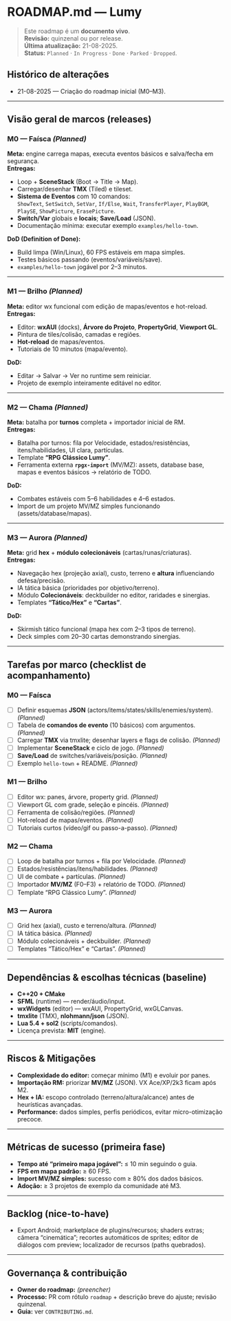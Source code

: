 # ROADMAP.md — Lumy

> Este roadmap é um **documento vivo**.  
> **Revisão:** quinzenal ou por release.  
> **Última atualização:** 21-08-2025.  
> **Status:** `Planned` · `In Progress` · `Done` · `Parked` · `Dropped`.

## Histórico de alterações
- 21-08-2025 — Criação do roadmap inicial (M0–M3).

---

## Visão geral de marcos (releases)

### M0 — **Faísca** *(Planned)*
**Meta:** engine carrega mapas, executa eventos básicos e salva/fecha em segurança.  
**Entregas:**
- Loop + **SceneStack** (Boot → Title → Map).  
- Carregar/desenhar **TMX** (Tiled) e tileset.  
- **Sistema de Eventos** com 10 comandos:  
  `ShowText`, `SetSwitch`, `SetVar`, `If/Else`, `Wait`, `TransferPlayer`, `PlayBGM`, `PlaySE`, `ShowPicture`, `ErasePicture`.  
- **Switch/Var** globais e **locais**; **Save/Load** (JSON).  
- Documentação mínima: executar exemplo `examples/hello-town`.

**DoD (Definition of Done):**
- Build limpa (Win/Linux), 60 FPS estáveis em mapa simples.
- Testes básicos passando (eventos/variáveis/save).
- `examples/hello-town` jogável por 2–3 minutos.

---

### M1 — **Brilho** *(Planned)*
**Meta:** editor wx funcional com edição de mapas/eventos e hot-reload.  
**Entregas:**
- Editor: **wxAUI** (docks), **Árvore do Projeto**, **PropertyGrid**, **Viewport GL**.
- Pintura de tiles/colisão, camadas e regiões.
- **Hot-reload** de mapas/eventos.
- Tutoriais de 10 minutos (mapa/evento).

**DoD:**
- Editar → Salvar → Ver no runtime sem reiniciar.
- Projeto de exemplo inteiramente editável no editor.

---

### M2 — **Chama** *(Planned)*
**Meta:** batalha por **turnos** completa + importador inicial de RM.  
**Entregas:**
- Batalha por turnos: fila por Velocidade, estados/resistências, itens/habilidades, UI clara, partículas.
- Template **“RPG Clássico Lumy”**.
- Ferramenta externa **`rpgx-import`** (MV/MZ): assets, database base, mapas e eventos básicos → relatório de TODO.

**DoD:**
- Combates estáveis com 5–6 habilidades e 4–6 estados.
- Import de um projeto MV/MZ simples funcionando (assets/database/mapas).

---

### M3 — **Aurora** *(Planned)*
**Meta:** grid **hex** + **módulo colecionáveis** (cartas/runas/criaturas).  
**Entregas:**
- Navegação hex (projeção axial), custo, terreno e **altura** influenciando defesa/precisão.
- IA tática básica (prioridades por objetivo/terreno).
- Módulo **Colecionáveis**: deckbuilder no editor, raridades e sinergias.
- Templates **“Tático/Hex”** e **“Cartas”**.

**DoD:**
- Skirmish tático funcional (mapa hex com 2–3 tipos de terreno).
- Deck simples com 20–30 cartas demonstrando sinergias.

---

## Tarefas por marco (checklist de acompanhamento)

### M0 — Faísca
- [ ] Definir esquemas **JSON** (actors/items/states/skills/enemies/system). *(Planned)*
- [ ] Tabela de **comandos de evento** (10 básicos) com argumentos. *(Planned)*
- [ ] Carregar **TMX** via tmxlite; desenhar layers e flags de colisão. *(Planned)*
- [ ] Implementar **SceneStack** e ciclo de jogo. *(Planned)*
- [ ] **Save/Load** de switches/variáveis/posição. *(Planned)*
- [ ] Exemplo `hello-town` + README. *(Planned)*

### M1 — Brilho
- [ ] Editor wx: panes, árvore, property grid. *(Planned)*
- [ ] Viewport GL com grade, seleção e pincéis. *(Planned)*
- [ ] Ferramenta de colisão/regiões. *(Planned)*
- [ ] Hot-reload de mapas/eventos. *(Planned)*
- [ ] Tutoriais curtos (vídeo/gif ou passo-a-passo). *(Planned)*

### M2 — Chama
- [ ] Loop de batalha por turnos + fila por Velocidade. *(Planned)*
- [ ] Estados/resistências/itens/habilidades. *(Planned)*
- [ ] UI de combate + partículas. *(Planned)*
- [ ] Importador **MV/MZ** (F0–F3) + relatório de TODO. *(Planned)*
- [ ] Template “RPG Clássico Lumy”. *(Planned)*

### M3 — Aurora
- [ ] Grid hex (axial), custo e terreno/altura. *(Planned)*
- [ ] IA tática básica. *(Planned)*
- [ ] Módulo colecionáveis + deckbuilder. *(Planned)*
- [ ] Templates “Tático/Hex” e “Cartas”. *(Planned)*

---

## Dependências & escolhas técnicas (baseline)
- **C++20 + CMake**
- **SFML** (runtime) — render/áudio/input.
- **wxWidgets** (editor) — wxAUI, PropertyGrid, wxGLCanvas.
- **tmxlite** (TMX), **nlohmann/json** (JSON).
- **Lua 5.4 + sol2** (scripts/comandos).
- Licença prevista: **MIT** (engine).

---

## Riscos & Mitigações
- **Complexidade do editor:** começar mínimo (M1) e evoluir por panes.
- **Importação RM:** priorizar **MV/MZ** (JSON). VX Ace/XP/2k3 ficam após M2.
- **Hex + IA:** escopo controlado (terreno/altura/alcance) antes de heurísticas avançadas.
- **Performance:** dados simples, perfis periódicos, evitar micro-otimização precoce.

---

## Métricas de sucesso (primeira fase)
- **Tempo até “primeiro mapa jogável”:** ≤ 10 min seguindo o guia.
- **FPS em mapa padrão:** ≥ 60 FPS.
- **Import MV/MZ simples:** sucesso com ≥ 80% dos dados básicos.
- **Adoção:** ≥ 3 projetos de exemplo da comunidade até M3.

---

## Backlog (nice-to-have)
- Export Android; marketplace de plugins/recursos; shaders extras; câmera “cinemática”; recortes automáticos de sprites; editor de diálogos com preview; localizador de recursos (paths quebrados).

---

## Governança & contribuição
- **Owner do roadmap:** *(preencher)*  
- **Processo:** PR com rótulo `roadmap` + descrição breve do ajuste; revisão quinzenal.  
- **Guia:** ver `CONTRIBUTING.md`.

